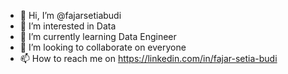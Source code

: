 - 👋 Hi, I’m @fajarsetiabudi
- 👀 I’m interested in Data 
- 🌱 I’m currently learning Data Engineer
- 💞️ I’m looking to collaborate on everyone
- 📫 How to reach me on https://linkedin.com/in/fajar-setia-budi

<!---
fajarsetiabudi/fajarsetiabudi is a ✨ special ✨ repository because its `README.md` (this file) appears on your GitHub profile.
You can click the Preview link to take a look at your changes.
--->
